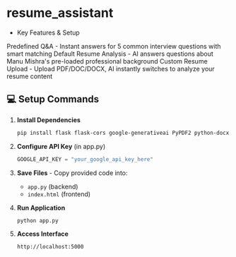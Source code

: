 # resume_assistant

- Key Features & Setup

Predefined Q&A - Instant answers for 5 common interview questions with smart matching
Default Resume Analysis - AI answers questions about Manu Mishra's pre-loaded professional background
Custom Resume Upload - Upload PDF/DOC/DOCX, AI instantly switches to analyze your resume content

## 💻 **Setup Commands**

1. **Install Dependencies**
   ```bash
   pip install flask flask-cors google-generativeai PyPDF2 python-docx docx2txt werkzeug
   ```

2. **Configure API Key** (in app.py)
   ```python
   GOOGLE_API_KEY = "your_google_api_key_here"
   ```

3. **Save Files** - Copy provided code into:
   - `app.py` (backend)
   - `index.html` (frontend)

4. **Run Application**
   ```bash
   python app.py
   ```

5. **Access Interface**
   ```
   http://localhost:5000
   ```
